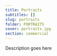 ```yaml
---
title: Portraits
subtitles: []
slug: portraits
folder: PORTRAITS
cover: portraits.jpg
section: commercial
---
```


Description goes here
